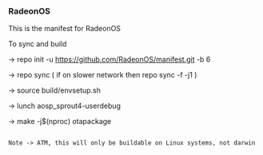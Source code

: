 ### RadeonOS

This is the manifest for RadeonOS

To sync and build

-> repo init -u https://github.com/RadeonOS/manifest.git -b 6

-> repo sync ( if on slower network then repo sync -f -j1 )

-> source build/envsetup.sh

-> lunch aosp_sprout4-userdebug

-> make -j$(nproc) otapackage
```

Note -> ATM, this will only be buildable on Linux systems, not darwin
